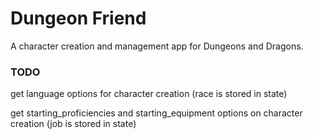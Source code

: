 # Dungeon Friend
A character creation and management app for Dungeons and Dragons.

### TODO
get language options for character creation
(race is stored in state)

get starting_proficiencies and starting_equipment options on character creation
(job is stored in state)
